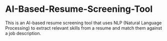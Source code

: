 # AI-Based-Resume-Screening-Tool
This is an AI-based resume screening tool that uses NLP (Natural Language Processing) to extract relevant skills from a resume and match them against a job description.
